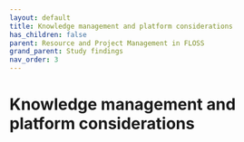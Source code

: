 ```yaml
---
layout: default
title: Knowledge management and platform considerations	
has_children: false
parent: Resource and Project Management in FLOSS
grand_parent: Study findings
nav_order: 3
---
```


# Knowledge management and platform considerations

